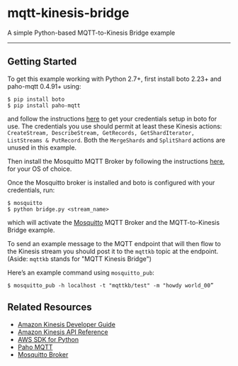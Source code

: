 mqtt-kinesis-bridge
=====================

A simple Python-based MQTT-to-Kinesis Bridge example

* * *
Getting Started
---------------
To get this example working with Python 2.7+, first install boto 2.23+ 
and paho-mqtt 0.4.91+ using: 
````
$ pip install boto
$ pip install paho-mqtt
````
and follow the instructions [here](http://docs.pythonboto.org/en/latest/getting_started.html#configuring-boto-credentials) to
get your credentials setup in boto for use. The credentials you use should
permit at least these Kinesis actions: ``` CreateStream, DescribeStream, GetRecords, GetShardIterator, ListStreams &
PutRecord```. Both the ```MergeShards``` and ```SplitShard``` actions are
unused in this example.

Then install the Mosquitto MQTT Broker by following the instructions [here](http://mosquitto.org/download/), for
your OS of choice.

Once the Mosquitto broker is installed and boto is configured with your
credentials, run:
````
$ mosquitto
$ python bridge.py <stream_name>
````
which will activate the [Mosquitto](http://mosquitto.org/) MQTT Broker and the MQTT-to-Kinesis Bridge
example.

To send an example message to the MQTT endpoint that will then flow to the
Kinesis stream you should post it to the ```mqttkb``` topic at the endpoint.<br/>
(Aside: ```mqttkb``` stands for "MQTT Kinesis Bridge")

Here’s an example command using ```mosquitto_pub```:
````
$ mosquitto_pub -h localhost -t "mqttkb/test" -m "howdy world_00”
````

Related Resources
-----------------
* [Amazon Kinesis Developer Guide](http://docs.aws.amazon.com/kinesis/latest/dev/introduction.html)  
* [Amazon Kinesis API Reference](http://docs.aws.amazon.com/kinesis/latest/APIReference/Welcome.html)
* [AWS SDK for Python](http://aws.amazon.com/sdkforpython)
* [Paho MQTT](http://eclipse.org/paho/)
* [Mosquitto Broker](http://mosquitto.org/)
